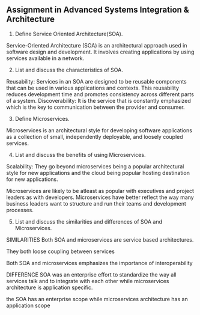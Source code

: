 ## Assignment in Advanced Systems Integration & Architecture
1. Define Service Oriented Architecture(SOA).

Service-Oriented Architecture (SOA) is an architectural approach used in software design and development. It involves creating applications by using services available in a network.


2. List and discuss the characteristics of SOA.

Reusability: Services in an SOA are designed to be reusable components that can be used in various applications and contexts. This reusability reduces development time and promotes consistency across different parts of a system.
Discoverability: It is the service that is constantly emphasized which is the key to communication between the provider and consumer.


3. Define Microservices.

Microservices is an architectural style for developing software applications as a collection of small, independently deployable, and loosely coupled services.


4. List and discuss the benefits of using Microservices.

Scalability: They go beyond microservices being a popular architectural style for new applications and the cloud being popular hosting destination for new applications.

Microservices are likely to be atleast as popular with executives and project leaders as with developers. Microservices have better reflect the way many business leaders want to structure and run their teams and development processes.


5. List and discuss the similarities and differences of SOA and Microservices.

SIMILARITIES
Both SOA and microservices are service based architectures. 

They both loose coupling between services

Both SOA and microservices emphasizes the importance of interoperability

DIFFERENCE
SOA was an enterprise effort to standardize the way all services talk and to integrate with each other while microservices architecture is application specific.

the SOA has an enterprise scope while microservices architecture has an application scope

